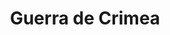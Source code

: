 ﻿---
title: "Guerra de Crimea"
permalink: periodes_576.html
layout: periode
dataInici: 1853-10-16
dataFi: 1856-03-30
sidebar: periodes
pares:
  - 471:
    title: "Época Victoriana"
    dataInici: "(1837)"
    dataFi: "(1901)"

fills:
  - 934:
    title: "Batalla del río Alma"
    dataInici: "(1854-09-20)"

  - 577:
    title: "Sitio de Sebastopol"
    dataInici: "(1854-10-17)"
    dataFi: "(1855-09-09)"

  - 935:
    title: "Batalla de Balaclava"
    dataInici: "(1854-10-25)"

  - 936:
    title: "Batalla de Inkerman"
    dataInici: "(1854-11-05)"

  - 959:
    title: "Batalla del río Chernaya"
    dataInici: "(1855-08-16)"

jocsPrincipals:
jocsEscenaris:
jocsEpoca:
jocsEpocaEscenaris:
---
